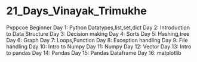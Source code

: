 # 21_Days_Vinayak_Trimukhe
Pvppcoe
Beginner
Day 1: Python Datatypes,list,set,dict
Day 2: Introduction to Data Structure
Day 3: Decision making
Day 4: Sorts
Day 5: Hashing,tree
Day 6: Graph
Day 7: Loops,Function
Day 8: Exception handling
Day 9: File handling
Day 10: Intro to Numpy
Day 11: Numpy
Day 12: Vector
Day 13: Intro to pandas
Day 14: Pandas
Day 15: Pandas Dataframe
Day 16: matplotlib

